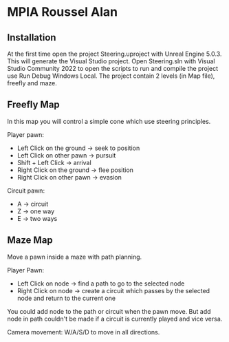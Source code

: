 # MPIA Roussel Alan

## Installation
At the first time open the project Steering.uproject with Unreal Engine 5.0.3.
This will generate the Visual Studio project.
Open Steering.sln with Visual Studio Community 2022 to open the scripts to run and compile the project use Run Debug Windows Local.
The project contain 2 levels (in Map file), freefly and maze.

## Freefly Map
In this map you will control a simple cone which use steering principles.

Player pawn:
- Left Click on the ground -> seek to position 
- Left Click on other pawn -> pursuit 
- Shift + Left Click -> arrival 
- Right Click on the ground -> flee position
- Right Click on other pawn -> evasion

Circuit pawn:
- A -> circuit
- Z -> one way
- E -> two ways


## Maze Map
Move a pawn inside a maze with path planning.

Player Pawn:
- Left Click on node -> find a path to go to the selected node
- Right Click on node -> create a circuit which passes by the selected node and return to the current one

You could add node to the path or circuit when the pawn move.
But add node in path couldn't be made if a circuit is currently played and vice versa.

Camera movement:
W/A/S/D to move in all directions. 


